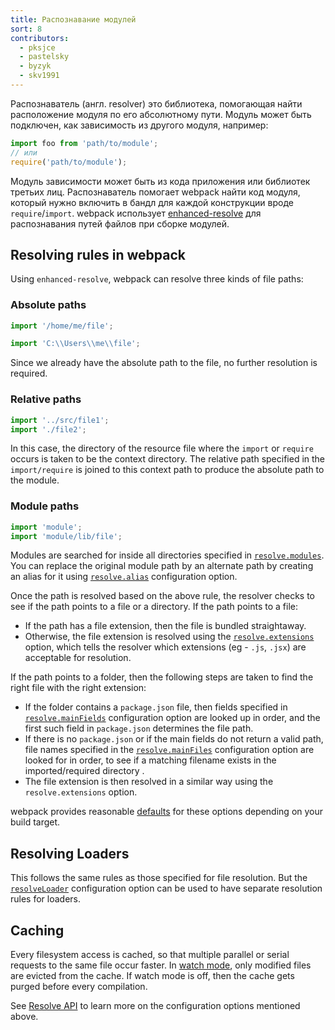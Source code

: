 ```yaml
---
title: Распознавание модулей
sort: 8
contributors:
  - pksjce
  - pastelsky
  - byzyk
  - skv1991
---
```


Распознаватель (англ. resolver) это библиотека, помогающая найти расположение модуля по его абсолютному пути.
Модуль может быть подключен, как зависимость из другого модуля, например:

```js
import foo from 'path/to/module';
// или
require('path/to/module');
```

Модуль зависимости может быть из кода приложения или библиотек третьих лиц. Распознаватель помогает
webpack найти код модуля,  который нужно включить в бандл для каждой конструкции вроде `require`/`import`.
webpack использует [enhanced-resolve](https://github.com/webpack/enhanced-resolve) для распознавания путей файлов при сборке модулей.


## Resolving rules in webpack

Using `enhanced-resolve`, webpack can resolve three kinds of file paths:


### Absolute paths

```js
import '/home/me/file';

import 'C:\\Users\\me\\file';
```

Since we already have the absolute path to the file, no further resolution is required.


### Relative paths

```js
import '../src/file1';
import './file2';
```

In this case, the directory of the resource file where the `import` or `require` occurs is taken to be the context directory. The relative path specified in the `import/require` is joined to this context path to produce the absolute path to the module.


### Module paths

```js
import 'module';
import 'module/lib/file';
```

Modules are searched for inside all directories specified in [`resolve.modules`](/configuration/resolve/#resolve-modules).
You can replace the original module path by an alternate path by creating an alias for it using [`resolve.alias`](/configuration/resolve/#resolve-alias) configuration option.

Once the path is resolved based on the above rule, the resolver checks to see if the path points to a file or a directory. If the path points to a file:

* If the path has a file extension, then the file is bundled straightaway.
* Otherwise, the file extension is resolved using the [`resolve.extensions`](/configuration/resolve/#resolve-extensions) option, which tells the resolver which extensions (eg - `.js`, `.jsx`) are acceptable for resolution.

If the path points to a folder, then the following steps are taken to find the right file with the right extension:

* If the folder contains a `package.json` file, then fields specified in [`resolve.mainFields`](/configuration/resolve/#resolve-mainfields) configuration option are looked up in order, and the first such field in `package.json` determines the file path.
* If there is no `package.json` or if the main fields do not return a valid path, file names specified in the [`resolve.mainFiles`](/configuration/resolve/#resolve-mainfiles) configuration option are looked for in order, to see if a matching filename exists in the imported/required directory .
* The file extension is then resolved in a similar way using the `resolve.extensions` option.

webpack provides reasonable [defaults](/configuration/resolve) for these options depending on your build target.


## Resolving Loaders

This follows the same rules as those specified for file resolution. But the [`resolveLoader`](/configuration/resolve/#resolveloader) configuration option can be used to have separate resolution rules for loaders.


## Caching

Every filesystem access is cached, so that multiple parallel or serial requests to the same file occur faster. In [watch mode](/configuration/watch/#watch), only modified files are evicted from the cache. If watch mode is off, then the cache gets purged before every compilation.


See [Resolve API](/configuration/resolve) to learn more on the configuration options mentioned above.

